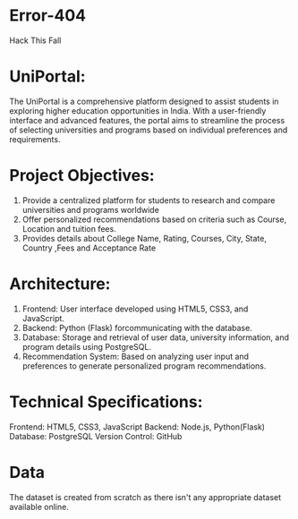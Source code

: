 # Error-404
Hack This Fall

# UniPortal:
The UniPortal is a comprehensive platform designed to assist students in exploring higher education opportunities in India. With a user-friendly interface and advanced features, the portal aims to streamline the process of selecting universities and programs based on individual preferences and requirements.

# Project Objectives:
1. Provide a centralized platform for students to research and compare universities and programs worldwide
2. Offer personalized recommendations based on criteria such as Course, Location  and tuition fees.
3. Provides details about College Name, Rating, Courses, City, State, Country ,Fees and Acceptance Rate


# Architecture:
1. Frontend: User interface developed using HTML5, CSS3, and JavaScript.
2. Backend: Python (Flask) forcommunicating with the database.
3. Database: Storage and retrieval of user data, university information, and program details using PostgreSQL.
4. Recommendation System: Based on analyzing user input and preferences to generate personalized program recommendations.

# Technical Specifications:
Frontend: HTML5, CSS3, JavaScript
Backend: Node.js, Python(Flask)
Database: PostgreSQL
Version Control: GitHub

# Data
The dataset is created from scratch as there isn't any appropriate dataset available online.



